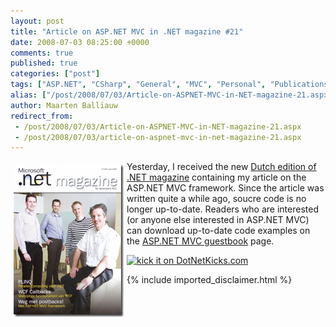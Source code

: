 ```yaml
---
layout: post
title: "Article on ASP.NET MVC in .NET magazine #21"
date: 2008-07-03 08:25:00 +0000
comments: true
published: true
categories: ["post"]
tags: ["ASP.NET", "CSharp", "General", "MVC", "Personal", "Publications"]
alias: ["/post/2008/07/03/Article-on-ASPNET-MVC-in-NET-magazine-21.aspx", "/post/2008/07/03/article-on-aspnet-mvc-in-net-magazine-21.aspx"]
author: Maarten Balliauw
redirect_from:
 - /post/2008/07/03/Article-on-ASPNET-MVC-in-NET-magazine-21.aspx
 - /post/2008/07/03/article-on-aspnet-mvc-in-net-magazine-21.aspx
---
```

<p>
<a href="/page/ASPNET-MVC-Guestbook.aspx" target="_blank"><img style="margin: 5px; border: 0px" src="/images/WindowsLiveWriter/ArticleonASP.NETMVCframewo.NETmagazine21_9573/image_3.png" border="0" alt=".NET magazine 21" width="176" height="244" align="left" /></a> Yesterday, I received the new <a href="http://www.microsoft.com/netherlands/msdn/netmagazine/abonnementen.aspx" target="_blank">Dutch edition of .NET magazine</a> containing my article on the ASP.NET MVC framework. Since the article was written quite a while ago, soucre code is no longer up-to-date. Readers who are interested (or anyone else interested in ASP.NET MVC) can download up-to-date code examples on the <a href="/page/ASPNET-MVC-Guestbook.aspx" target="_blank">ASP.NET MVC guestbook</a> page. 
</p>
<p>
<a href="http://www.dotnetkicks.com/kick/?url=/post/2008/07/03/Article-on-ASPNET-MVC-in-NET-magazine-21.aspx&amp;title=Article on ASP.NET MVC in .NET magazine #21">
                    <img src="http://www.dotnetkicks.com/Services/Images/KickItImageGenerator.ashx?url=/post/2008/07/03/Article-on-ASPNET-MVC-in-NET-magazine-21.aspx" border="0" alt="kick it on DotNetKicks.com" />
                  </a>
</p>


{% include imported_disclaimer.html %}

